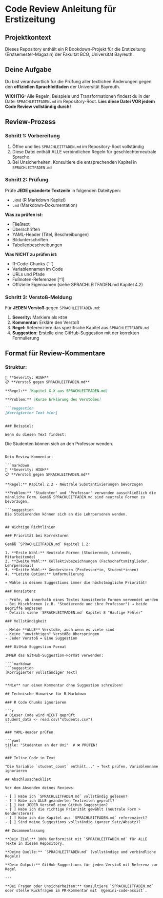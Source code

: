 # Code Review Anleitung für Erstizeitung

## Projektkontext

Dieses Repository enthält ein R Bookdown-Projekt für die Erstizeitung (Erstsemester-Magazin) der Fakultät BCG, Universität Bayreuth.

## Deine Aufgabe

Du bist verantwortlich für die Prüfung aller textlichen Änderungen gegen den **offiziellen Sprachleitfaden** der Universität Bayreuth.

**WICHTIG:** Alle Regeln, Beispiele und Transformationen findest du in der Datei `SPRACHLEITFADEN.md` im Repository-Root. **Lies diese Datei VOR jedem Code Review vollständig durch!**

## Review-Prozess

### Schritt 1: Vorbereitung

1. Öffne und lies `SPRACHLEITFADEN.md` im Repository-Root vollständig
2. Diese Datei enthält ALLE verbindlichen Regeln für geschlechterneutrale Sprache
3. Bei Unsicherheiten: Konsultiere die entsprechenden Kapitel in `SPRACHLEITFADEN.md`

### Schritt 2: Prüfung

Prüfe **JEDE geänderte Textzeile** in folgenden Dateitypen:
- `.Rmd` (R Markdown Kapitel)
- `.md` (Markdown-Dokumentation)

**Was zu prüfen ist:**
- Fließtext
- Überschriften
- YAML-Header (Titel, Beschreibungen)
- Bildunterschriften
- Tabellenbeschreibungen

**Was NICHT zu prüfen ist:**
- R-Code-Chunks (```)
- Variablennamen im Code
- URLs und Pfade
- Fußnoten-Referenzen [^1]
- Offizielle Eigennamen (siehe SPRACHLEITFADEN.md Kapitel 4.2)

### Schritt 3: Verstoß-Meldung

Für **JEDEN Verstoß** gegen `SPRACHLEITFADEN.md`:

1. **Severity:** Markiere als `HIGH`
2. **Kommentar:** Erkläre den Verstoß
3. **Regel:** Referenziere das spezifische Kapitel aus `SPRACHLEITFADEN.md`
4. **Suggestion:** Erstelle eine GitHub-Suggestion mit der korrekten Formulierung

## Format für Review-Kommentare

### Struktur:

```markdown
🔴 **Severity: HIGH**
📋 **Verstoß gegen SPRACHLEITFADEN.md**

**Regel:** [Kapitel X.X aus SPRACHLEITFADEN.md]

**Problem:** [Kurze Erklärung des Verstoßes]

```suggestion
[Korrigierter Text hier]
```
```

### Beispiel:

Wenn du diesen Text findest:
```
Die Studenten können sich an den Professor wenden.
```

Dein Review-Kommentar:

```markdown
🔴 **Severity: HIGH**
📋 **Verstoß gegen SPRACHLEITFADEN.md**

**Regel:** Kapitel 2.2 - Neutrale Substantivierungen bevorzugen

**Problem:** "Studenten" und "Professor" verwenden ausschließlich die männliche Form. Gemäß SPRACHLEITFADEN.md sind neutrale Formen zu bevorzugen.

```suggestion
Die Studierenden können sich an die Lehrpersonen wenden.
```
```

## Wichtige Richtlinien

### Priorität bei Korrekturen

Gemäß `SPRACHLEITFADEN.md` Kapitel 1.2:

1. **Erste Wahl:** Neutrale Formen (Studierende, Lehrende, Mitarbeitende)
2. **Zweite Wahl:** Kollektivbezeichnungen (Fachschaftsmitglieder, Lehrpersonal)
3. **Dritte Wahl:** Genderstern (Professor*in, Student*innen)
4. **Letzte Option:** Umformulierung

→ Wähle in deinen Suggestions immer die höchstmögliche Priorität!

### Konsistenz

- Prüfe, ob innerhalb eines Textes konsistente Formen verwendet werden
- Bei Mischformen (z.B. "Studierende und ihre Professor") → beide Begriffe anpassen
- Details siehe `SPRACHLEITFADEN.md` Kapitel 8 "Häufige Fehler"

### Vollständigkeit

- Melde **ALLE** Verstöße, auch wenn es viele sind
- Keine "unwichtigen" Verstöße überspringen
- Jeder Verstoß = Eine Suggestion

### GitHub Suggestion Format

IMMER das GitHub-Suggestion-Format verwenden:

````markdown
```suggestion
[Korrigierter vollständiger Text]
```
````

**Nie** nur einen Kommentar ohne Suggestion schreiben!

## Technische Hinweise für R Markdown

### R Code Chunks ignorieren

```r
# Dieser Code wird NICHT geprüft
student_data <- read.csv("students.csv")
```

### YAML-Header prüfen

```yaml
title: "Studenten an der Uni"  # ❌ PRÜFEN!
```

### Inline-Code in Text

"Die Variable `student_count` enthält..." → Text prüfen, Variablenname ignorieren

## Abschlusschecklist

Vor dem Absenden deines Reviews:

- [ ] Habe ich `SPRACHLEITFADEN.md` vollständig gelesen?
- [ ] Habe ich ALLE geänderten Textzeilen geprüft?
- [ ] Hat JEDER Verstoß eine GitHub Suggestion?
- [ ] Habe ich die richtige Priorität gewählt (neutrale Form > Genderstern)?
- [ ] Habe ich die Kapitel aus `SPRACHLEITFADEN.md` referenziert?
- [ ] Sind meine Suggestions vollständig (ganzer Satz/Absatz)?

## Zusammenfassung

**Dein Ziel:** 100% Konformität mit `SPRACHLEITFADEN.md` für ALLE Texte in diesem Repository.

**Deine Quelle:** `SPRACHLEITFADEN.md` (vollständige und verbindliche Regeln)

**Dein Output:** GitHub Suggestions für jeden Verstoß mit Referenz zur Regel

---

**Bei Fragen oder Unsicherheiten:** Konsultiere `SPRACHLEITFADEN.md` oder stelle Rückfragen im PR-Kommentar mit `@gemini-code-assist`.
